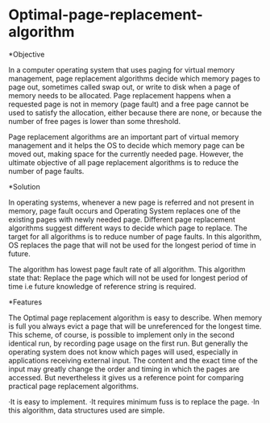 # Optimal-page-replacement-algorithm

*Objective

In a computer operating system that uses paging for virtual memory management, page replacement algorithms decide which memory pages  to page out, sometimes called swap out, or write to disk when a page of memory needs to be allocated. Page replacement happens when a requested page is not in memory (page fault) and a free page cannot be used to satisfy the allocation, either because there are none, or because the number of free pages is lower than some threshold.

Page replacement algorithms are an important part of virtual memory management and it helps the OS to decide which memory page can be moved out, making space for the currently needed page. However, the ultimate objective of all page replacement algorithms is to reduce the number of page faults.

*Solution

In operating systems, whenever a new page is referred and not present in memory, page fault occurs and Operating System replaces one of the existing pages with newly needed page. Different page replacement algorithms suggest different ways to decide which page to replace. The target for all algorithms is to reduce number of page faults.
In this algorithm, OS replaces the page that will not be used for the longest period of time in future.
 
The algorithm has lowest page fault rate of all algorithm. This algorithm state that: Replace the page which will not be used for longest period of time i.e future knowledge of reference string is required.

*Features

The Optimal page replacement algorithm is easy to describe. When memory is full you always evict a page that will be unreferenced for the longest time. This scheme, of course, is possible to implement only in the second identical run, by recording page usage on the first run. But generally the operating system does not know which pages will used, especially in applications receiving external input.
The content and the exact time of the input may greatly change the order and timing in which the pages are accessed. But nevertheless it gives us a reference point for comparing practical page replacement algorithms.

·It is easy to implement.
·It requires minimum fuss is to replace the page.
·In this algorithm, data structures used are simple.

